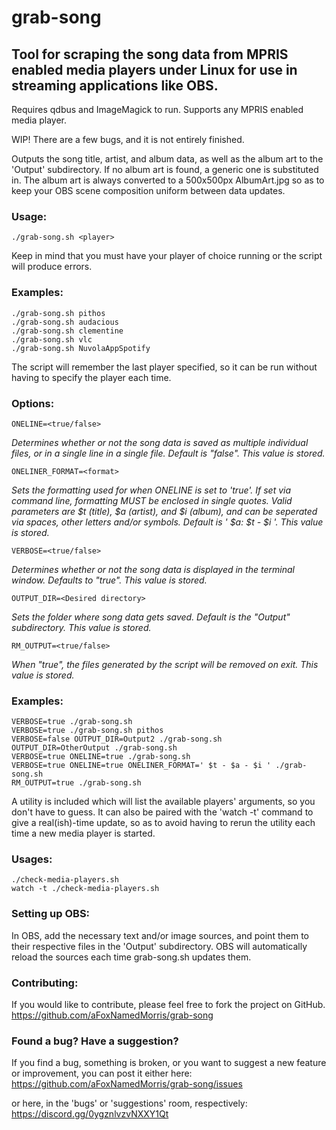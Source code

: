 # grab-song
## Tool for scraping the song data from MPRIS enabled media players under Linux for use in streaming applications like OBS.

Requires qdbus and ImageMagick to run.
Supports any MPRIS enabled media player.

WIP! There are a few bugs, and it is not entirely finished.

Outputs the song title, artist, and album data, as well as the album art to the 'Output' subdirectory.
If no album art is found, a generic one is substituted in. The album art is always converted to a 500x500px AlbumArt.jpg so as to keep your OBS scene composition uniform between data updates.

### Usage:
```
./grab-song.sh <player>
```

Keep in mind that you must have your player of choice running or the script will produce errors.

### Examples:
```
./grab-song.sh pithos
./grab-song.sh audacious
./grab-song.sh clementine
./grab-song.sh vlc
./grab-song.sh NuvolaAppSpotify
```


The script will remember the last player specified, so it can be run without having to specify the player each time.
### Options:
```
ONELINE=<true/false>
```
*Determines whether or not the song data is saved as multiple individual files, or in a single line in a single file. Default is "false". This value is stored.*
```
ONELINER_FORMAT=<format>
```
*Sets the formatting used for when ONELINE is set to 'true'. If set via command line, formatting MUST be enclosed in single quotes. Valid parameters are $t (title), $a (artist), and $i (album), and can be seperated via spaces, other letters and/or symbols. Default is ' $a: $t - $i '. This value is stored.*
```
VERBOSE=<true/false>
```
*Determines whether or not the song data is displayed in the terminal window. Defaults to "true". This value is stored.*
```
OUTPUT_DIR=<Desired directory>
```
*Sets the folder where song data gets saved. Default is the "Output" subdirectory. This value is stored.*
```
RM_OUTPUT=<true/false>
```
*When "true", the files generated by the script will be removed on exit. This value is stored.*
### Examples:
```
VERBOSE=true ./grab-song.sh
VERBOSE=true ./grab-song.sh pithos
VERBOSE=false OUTPUT_DIR=Output2 ./grab-song.sh
OUTPUT_DIR=OtherOutput ./grab-song.sh
VERBOSE=true ONELINE=true ./grab-song.sh
VERBOSE=true ONELINE=true ONELINER_FORMAT=' $t - $a - $i ' ./grab-song.sh
RM_OUTPUT=true ./grab-song.sh
```

A utility is included which will list the available players' arguments, so you don't have to guess. It can also be paired with the 'watch -t' command to give a real(ish)-time update, so as to avoid having to rerun the utility each time a new media player is started.

### Usages:
```
./check-media-players.sh
watch -t ./check-media-players.sh
```

### Setting up OBS:
In OBS, add the necessary text and/or image sources, and point them to their respective files in the 'Output' subdirectory. OBS will automatically reload the sources each time grab-song.sh updates them.

### Contributing:
If you would like to contribute, please feel free to fork the project on GitHub. <https://github.com/aFoxNamedMorris/grab-song>

### Found a bug? Have a suggestion?
If you find a bug, something is broken, or you want to suggest a new feature or improvement, you can post it either here:
<https://github.com/aFoxNamedMorris/grab-song/issues>

or here, in the 'bugs' or 'suggestions' room, respectively:
<https://discord.gg/0ygznlvzvNXXY1Qt>
